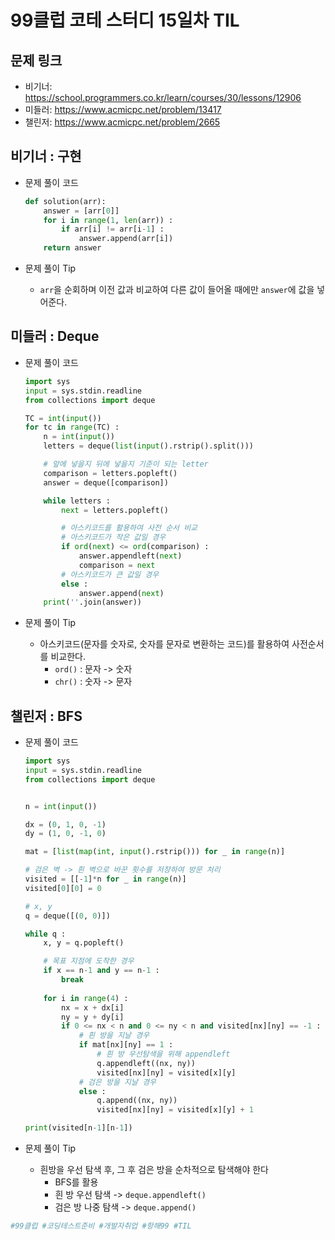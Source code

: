 # 99클럽 코테 스터디 15일차 TIL

## 문제 링크
- 비기너: https://school.programmers.co.kr/learn/courses/30/lessons/12906
- 미들러: https://www.acmicpc.net/problem/13417
- 챌린저: https://www.acmicpc.net/problem/2665


## 비기너 : 구현

* 문제 풀이 코드

    ```python
    def solution(arr):
        answer = [arr[0]]
        for i in range(1, len(arr)) :
            if arr[i] != arr[i-1] :
                answer.append(arr[i])
        return answer
    ```

* 문제 풀이 Tip
    * `arr`을 순회하며 이전 값과 비교하여 다른 값이 들어올 때에만 `answer`에 값을 넣어준다.



## 미들러 : Deque

* 문제 풀이 코드

    ```python
    import sys
    input = sys.stdin.readline
    from collections import deque

    TC = int(input())
    for tc in range(TC) :
        n = int(input())
        letters = deque(list(input().rstrip().split()))

        # 앞에 넣을지 뒤에 넣을지 기준이 되는 letter
        comparison = letters.popleft()
        answer = deque([comparison])

        while letters :
            next = letters.popleft()

            # 아스키코드를 활용하여 사전 순서 비교
            # 아스키코드가 작은 값일 경우
            if ord(next) <= ord(comparison) :
                answer.appendleft(next)
                comparison = next
            # 아스키코드가 큰 값일 경우
            else :
                answer.append(next)
        print(''.join(answer))
    ```

* 문제 풀이 Tip
    * 아스키코드(문자를 숫자로, 숫자를 문자로 변환하는 코드)를 활용하여 사전순서를 비교한다.
        * `ord()` : 문자 -> 숫자
        * `chr()` : 숫자 -> 문자



## 챌린저 : BFS

* 문제 풀이 코드

    ```python
    import sys
    input = sys.stdin.readline
    from collections import deque


    n = int(input())

    dx = (0, 1, 0, -1)
    dy = (1, 0, -1, 0)

    mat = [list(map(int, input().rstrip())) for _ in range(n)]

    # 검은 벽 -> 흰 벽으로 바꾼 횟수를 저장하여 방문 처리
    visited = [[-1]*n for _ in range(n)]
    visited[0][0] = 0

    # x, y
    q = deque([(0, 0)])

    while q :
        x, y = q.popleft()

        # 목표 지점에 도착한 경우
        if x == n-1 and y == n-1 :
            break
        
        for i in range(4) :
            nx = x + dx[i]
            ny = y + dy[i]
            if 0 <= nx < n and 0 <= ny < n and visited[nx][ny] == -1 :
                # 흰 방을 지날 경우
                if mat[nx][ny] == 1 :
                    # 흰 방 우선탐색을 위해 appendleft
                    q.appendleft((nx, ny))
                    visited[nx][ny] = visited[x][y]
                # 검은 방을 지날 경우
                else :
                    q.append((nx, ny))
                    visited[nx][ny] = visited[x][y] + 1

    print(visited[n-1][n-1])
    ```

* 문제 풀이 Tip
    * 흰방을 우선 탐색 후, 그 후 검은 방을 순차적으로 탐색해야 한다
        * BFS를 활용
        * 흰 방 우선 탐색 -> `deque.appendleft()`
        * 검은 방 나중 탐색 -> `deque.append()`



```python
#99클럽 #코딩테스트준비 #개발자취업 #항해99 #TIL
```